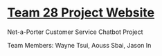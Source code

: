 # [Team 28 Project Website](https://students.cs.ucl.ac.uk/2016/group28/)

Net-a-Porter Customer Service Chatbot Project  

Team Members: Wayne Tsui, Aouss Sbai, Jason In  

